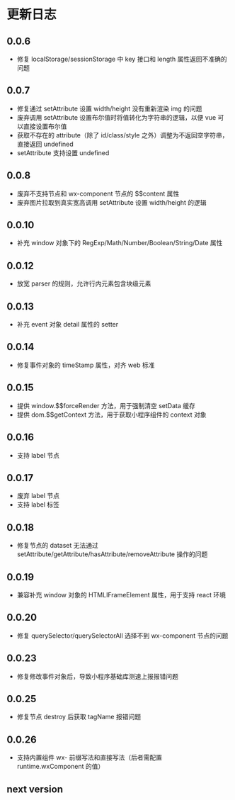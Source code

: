 # 更新日志

## 0.0.6

* 修复 localStorage/sessionStorage 中 key 接口和 length 属性返回不准确的问题

## 0.0.7

* 修复通过 setAttribute 设置 width/height 没有重新渲染 img 的问题
* 废弃调用 setAttribute 设置布尔值时将值转化为字符串的逻辑，以便 vue 可以直接设置布尔值
* 获取不存在的 attribute（除了 id/class/style 之外）调整为不返回空字符串，直接返回 undefined
* setAttribute 支持设置 undefined

## 0.0.8

* 废弃不支持节点和 wx-component 节点的 $$content 属性
* 废弃图片拉取到真实宽高调用 setAttribute 设置 width/height 的逻辑

## 0.0.10

* 补充 window 对象下的 RegExp/Math/Number/Boolean/String/Date 属性

## 0.0.12

* 放宽 parser 的规则，允许行内元素包含块级元素

## 0.0.13

* 补充 event 对象 detail 属性的 setter

## 0.0.14

* 修复事件对象的 timeStamp 属性，对齐 web 标准

## 0.0.15

* 提供 window.$$forceRender 方法，用于强制清空 setData 缓存
* 提供 dom.$$getContext 方法，用于获取小程序组件的 context 对象

## 0.0.16

* 支持 label 节点

## 0.0.17

* 废弃 label 节点
* 支持 label 标签

## 0.0.18

* 修复节点的 dataset 无法通过 setAttribute/getAttribute/hasAttribute/removeAttribute 操作的问题

## 0.0.19

* 兼容补充 window 对象的 HTMLIFrameElement 属性，用于支持 react 环境

## 0.0.20

* 修复 querySelector/querySelectorAll 选择不到 wx-component 节点的问题

## 0.0.23

* 修复修改事件对象后，导致小程序基础库测速上报报错问题

## 0.0.25

* 修复节点 destroy 后获取 tagName 报错问题

## 0.0.26

* 支持内置组件 wx- 前缀写法和直接写法（后者需配置 runtime.wxComponent 的值）

## next version
